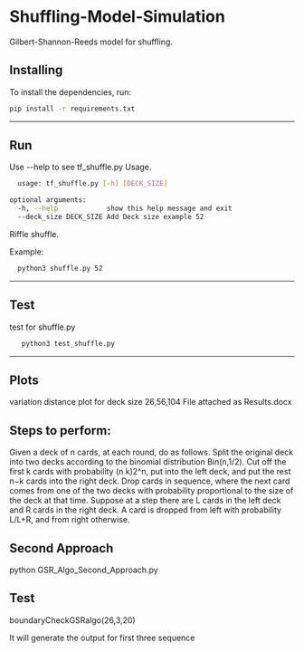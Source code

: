 # Shuffling-Model-Simulation
Gilbert-Shannon-Reeds model for shuffling.


## Installing

To install the dependencies, run:

```bash
pip install -r requirements.txt
```
---

## Run
Use --help to see tf_shuffle.py Usage.

```bash
  usage: tf_shuffle.py [-h] [DECK_SIZE] 

optional arguments:
  -h, --help            show this help message and exit
  --deck_size DECK_SIZE Add Deck size example 52
```

Riffle shuffle.

Example:
```bash
  python3 shuffle.py 52 
```


---

## Test 
test for shuffle.py 
```bash
   python3 test_shuffle.py
```
---

## Plots

variation distance plot for deck size 26,56,104
File attached as Results.docx


## 
## Steps to perform:
Given a deck of n cards, at each round, do as follows.
Split the original deck into two decks according to the binomial distribution Bin(n,1/2).
Cut off the first k cards with probability (n k)2^n, put into the left deck, and put the rest n−k cards into the right deck.
Drop cards in sequence, where the next card comes from one of the two decks with probability proportional to the size of the deck at that time.
Suppose at a step there are L cards in the left deck and R cards in the right deck. A card is dropped from left with probability L/L+R, and from right otherwise.


## Second Approach
python GSR_Algo_Second_Approach.py

## Test
boundaryCheckGSRalgo(26,3,20)

It will generate the output for first three sequence
